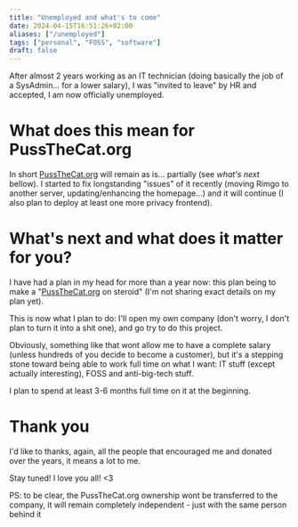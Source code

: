 ```yaml
---
title: "Unemployed and what's to come"
date: 2024-04-15T16:51:26+02:00
aliases: ["/unemployed"]
tags: ["personal", "FOSS", "software"]
draft: false
---
```


After almost 2 years working as an IT technician (doing basically the job of a SysAdmin... for a lower salary), I was "invited to leave" by HR and accepted, I am now officially unemployed.


# What does this mean for PussTheCat.org

In short [PussTheCat.org](https://pussthecat.org) will remain as is... partially (see _what's next_ bellow).
I started to fix longstanding "issues" of it recently (moving Rimgo to another server, updating/enhancing the homepage...) and it will continue (I also plan to deploy at least one more privacy frontend).


# What's next and what does it matter for you?

I have had a plan in my head for more than a year now: this plan being to make a "[PussTheCat.org](https://pussthecat.org) on steroid" (I'm not sharing exact details on my plan yet).

This is now what I plan to do: I'll open my own company (don't worry, I don't plan to turn it into a shit one), and go try to do this project.

Obviously, something like that wont allow me to have a complete salary (unless hundreds of you decide to become a customer), but it's a stepping stone toward being able to work full time on what I want: IT stuff (except actually interesting), FOSS and anti-big-tech stuff.

I plan to spend at least 3-6 months full time on it at the beginning.


# Thank you

I'd like to thanks, again, all the people that encouraged me and donated over the years, it means a lot to me.

Stay tuned! I love you all! <3

PS: to be clear, the PussTheCat.org ownership wont be transferred to the company, it will remain completely independent - just with the same person behind it
